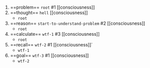 1. ==problem== `root` #1 [[consciousness]]
2. ==thought== `hell`  [[consciousness]]
	- `root`
3. ==reason== `start-to-understand-problem` #2 [[consciousness]]
	- `root`
4. ==calculate== `wtf-1` #3 [[consciousness]]
	- `root`
5. ==recall== `wtf-2` #1 [[consciousness]]`
	- `wtf-1`
6. ==goal== `wtf-3` #1 [[consciousness]]
	- `wtf-2`